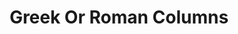 ---
layout: prop
title: Greek Or Roman Columns
categories: set-pieces
images: ["assets/set-pieces/greek-or-roman-columns/Columns Greek or Roman.JPG"]
desc: null
---